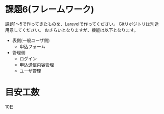 課題6(フレームワーク)
======

課題1〜5で作ってきたものを、Laravelで作ってください。
Gitリポジトリは別途用意してください。
おさらいとなりますが、機能は以下となります。

- 表側(一般ユーザ側)
    - 申込フォーム
- 管理側
    - ログイン
    - 申込送信内容管理
    - ユーザ管理


# 目安工数

10日
